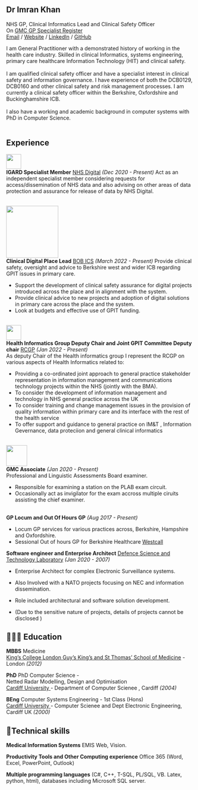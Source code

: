 ## Dr Imran Khan
NHS GP, Clinical Informatics Lead and Clinical Safety Officer <br>
On [GMC GP Specialist Register](https://www.gmc-uk.org/doctors/7278705)  <br>
[Email](mailto:mik786@gmail.com) / [Website](https://khaninformatics.github.io/ResumeMark/) / [LinkedIn](https://www.linkedin.com/in/imran-khan-6342bb167/) / [GitHub](https://github.com/KhanInformatics/) 

I am General Practitioner with a demonstrated history of working in the health care industry. Skilled in clinical Informatics, systems engineering, primary care healthcare Information Technology (HIT) and clinical safety. 
<br>
<br>
I am qualified clinical safety officer and have a specialist interest in clinical safety and information governance.  I have experience of both the DCB0129, DCB0160 and other clinical safety and risk management processes. I am currently a clinical safety officer within the Berkshire, Oxfordshire and Buckinghamshire ICB.
<br>
<br>
I also have a working and academic background in computer systems with PhD in Computer Science.  
<br>

            

##  Experience
<img src="https://khaninformatics.github.io/ResumeMark/docs/assets/NHSDigitalLogo.jpg" width="40"><br>
**IGARD Specialist Member** [NHS Digital](https://digital.nhs.uk/about-nhs-digital/corporate-information-and-documents/independent-group-advising-on-the-release-of-data/) _(Dec 2020 - Present)_ 
Act as an independent specialist member considering requests for access/dissemination of NHS data and also advising on other areas of data protection and assurance for release of data by NHS Digital.
<br><br>

<img src="https://khaninformatics.github.io/ResumeMark/docs/assets/BOBLOGO.png" width="140"><br>
**Clinical Digital Place Lead** [BOB ICS](https://www.bucksoxonberksw.icb.nhs.uk/) _(March 2022 - Present)_ 
Provide clinical safety, oversight and advice to Berkshire west and wider ICB regarding GPIT issues in primary care.
- Support the development of clinical safety assurance for digital projects introduced across the place and in alignment with the system.
- Provide clinical advice to new projects and adoption of digital solutions in primary care across the place and the system.
- Look at budgets and effective use of GPIT funding.
<br><br>

<img src="https://khaninformatics.github.io/ResumeMark/docs/assets/logo-rcgp.png" width="40"><br>
**Health Informatics Group Deputy Chair and Joint GPIT Committee Deputy chair** [RCGP](https://www.rcgp.org.uk/) _(Jan 2022 - Present)_ <br>
As deputy Chair of the Health informatics group I represent the RCGP on various aspects of Health Informatics related to:
- Providing a co-ordinated joint approach to general practice stakeholder representation in information management and communications technology projects within the NHS (jointly with the BMA).
- To consider the development of information management and technology in NHS general practice across the UK
- To consider training and change management issues in the provision of quality information within primary care and its interface with the rest of the health service
- To offer support and guidance to general practice on IM&T , Information Gevernance, data proteciion and general clinical informatics 
<br><br>



<img src="https://khaninformatics.github.io/ResumeMark/docs/assets/General_Medical_Council_logo.svg" width="56"><br>
**GMC Associate** [](https://www.gmc-uk.org/) _(Jan 2020 - Present)_ <br>
Professional and Linguistic Assessments Board examiner.
- Responsible for examining a station on the PLAB exam circuit.
- Occasionally act as invigilator for the exam accross multiple ciruits assisting the chief examiner.
<br><br>

**GP Locum and Out Of Hours GP** _(Aug 2017 - Present)_ <br>

- Locum GP services for various practices across, Berkshire, Hampshire and Oxfordshire.
- Sessional Out of hours GP for Berkshire Healthcare [Westcall](https://www.berkshirehealthcare.nhs.uk/our-services/other-services/westcall/)  


**Software engineer and Enterprise Architect** [Defence Science and Technology Laboratory](https://www.gov.uk/government/organisations/defence-science-and-technology-laboratory) _(Jan 2020 - 2007)_ <br> 

- Enterprise Architect for complex Electronic Surveillance systems.

- Also Involved with a NATO projects focusing on NEC and information dissemination. 
- Role included architectural and software solution development. 
- (Due to the sensitive nature of projects, details of projects cannot be disclosed ) 


## 👩🏼‍🎓 Education

**MBBS** Medicine<br>
[King’s College London Guy’s King’s and St Thomas’ School of Medicine](https://www.cardiff.ac.uk/computer-science) - London  _(2012)_




**PhD** PhD Computer Science  - 
<br>
Netted Radar Modelling, Design and Optimisation <br>
[Cardiff University ](https://www.kcl.ac.uk/study/undergraduate/courses/medicine-mbbs) - Department of Computer Scienee , Cardiff _(2004)_

**BEng** Computer Systems Engineering - 1st Class (Hons)<br>
[Cardiff University ](https://www.cardiff.ac.uk/computer-science) - Computer Scienee and Dept Electronic Engineering, Cardiff UK _(2000)_

## 📌Technical skills

**Medical Information Systems**
EMIS Web, Vision.

**Productivity Tools and Other Computing experience** Office 365 (Word, Excel, PowerPoint, Outlook)

**Multiple programming languages** (C#, C++, T-SQL, PL/SQL, VB. Latex, python, html), databases including Microsoft SQL server.


